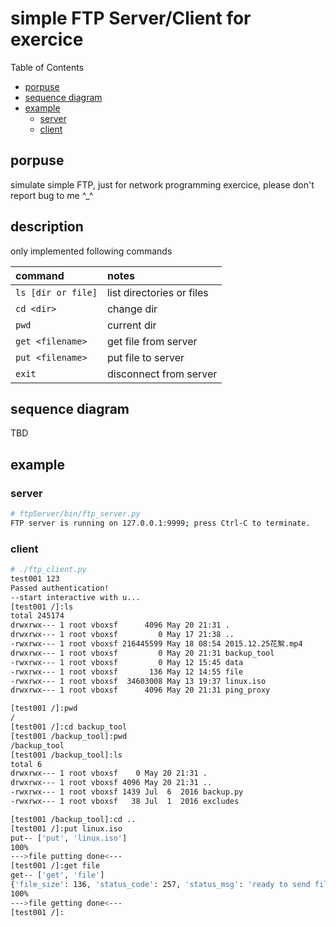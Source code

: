 simple FTP Server/Client for exercice
==============================

Table of Contents
+ [porpuse](#porpuse)
+ [sequence diagram](#sequence-diagram)
+ [example](#example)
    + [server](#server)
    + [client](#client)

## porpuse
simulate simple FTP, just for network programming exercice, please don't report bug to me ^_^

## description
only implemented following commands

| command | notes |
| :------- | :----- |
| `ls [dir or file]` | list directories or files |
| `cd <dir>` | change dir |
| `pwd` | current dir |
| `get <filename>` | get file from server |
| `put <filename>` | put file to server |
| `exit` | disconnect from server |

## sequence diagram
TBD

## example
### server
``` bash
# ftpServer/bin/ftp_server.py 
FTP server is running on 127.0.0.1:9999; press Ctrl-C to terminate.

```
### client
``` bash
# ./ftp_client.py 
test001 123
Passed authentication!
--start interactive with u...
[test001 /]:ls
total 245174
drwxrwx--- 1 root vboxsf      4096 May 20 21:31 .
drwxrwx--- 1 root vboxsf         0 May 17 21:38 ..
-rwxrwx--- 1 root vboxsf 216445599 May 18 08:54 2015.12.25花絮.mp4
drwxrwx--- 1 root vboxsf         0 May 20 21:31 backup_tool
-rwxrwx--- 1 root vboxsf         0 May 12 15:45 data
-rwxrwx--- 1 root vboxsf       136 May 12 14:55 file
-rwxrwx--- 1 root vboxsf  34603008 May 13 19:37 linux.iso
drwxrwx--- 1 root vboxsf      4096 May 20 21:31 ping_proxy

[test001 /]:pwd
/
[test001 /]:cd backup_tool
[test001 /backup_tool]:pwd
/backup_tool
[test001 /backup_tool]:ls
total 6
drwxrwx--- 1 root vboxsf    0 May 20 21:31 .
drwxrwx--- 1 root vboxsf 4096 May 20 21:31 ..
-rwxrwx--- 1 root vboxsf 1439 Jul  6  2016 backup.py
-rwxrwx--- 1 root vboxsf   38 Jul  1  2016 excludes

[test001 /backup_tool]:cd ..
[test001 /]:put linux.iso
put-- ['put', 'linux.iso']
100%
--->file putting done<---
[test001 /]:get file
get-- ['get', 'file']
{'file_size': 136, 'status_code': 257, 'status_msg': 'ready to send file'}
100%
--->file getting done<---
[test001 /]:

```
